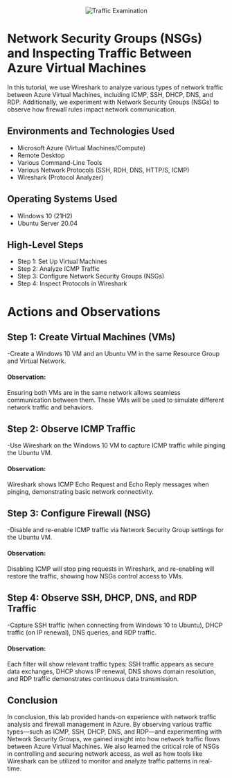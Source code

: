 <p align="center">
<img src="https://i.imgur.com/Ua7udoS.png" alt="Traffic Examination"/>
</p>

<h1>Network Security Groups (NSGs) and Inspecting Traffic Between Azure Virtual Machines</h1>
In this tutorial, we use Wireshark to analyze various types of network traffic between Azure Virtual Machines, including ICMP, SSH, DHCP, DNS, and RDP. Additionally, we experiment with Network Security Groups (NSGs) to observe how firewall rules impact network communication. <br />


<h2>Environments and Technologies Used</h2>

- Microsoft Azure (Virtual Machines/Compute)
- Remote Desktop
- Various Command-Line Tools
- Various Network Protocols (SSH, RDH, DNS, HTTP/S, ICMP)
- Wireshark (Protocol Analyzer)

<h2>Operating Systems Used </h2>

- Windows 10 (21H2)
- Ubuntu Server 20.04

<h2>High-Level Steps</h2>

- Step 1:  Set Up Virtual Machines
- Step 2:  Analyze ICMP Traffic 
- Step 3:  Configure Network Security Groups (NSGs)
- Step 4:  Inspect Protocols in Wireshark

<h1>Actions and Observations</h1>

<h2>Step 1:  Create Virtual Machines (VMs)</h2>
-Create a Windows 10 VM and an Ubuntu VM in the same Resource Group and Virtual Network.
<h4>Observation:</h4> Ensuring both VMs are in the same network allows seamless communication between them. These VMs will be used to simulate different network traffic and behaviors.

<h2>Step 2:  Observe ICMP Traffic</h2>
-Use Wireshark on the Windows 10 VM to capture ICMP traffic while pinging the Ubuntu VM.
<h4>Observation:</h4>  Wireshark shows ICMP Echo Request and Echo Reply messages when pinging, demonstrating basic network connectivity.

<h2>Step 3:  Configure Firewall (NSG)</h2>
-Disable and re-enable ICMP traffic via Network Security Group settings for the Ubuntu VM.
<h4>Observation:</h4>  Disabling ICMP will stop ping requests in Wireshark, and re-enabling will restore the traffic, showing how NSGs control access to VMs.

<h2>Step 4:  Observe SSH, DHCP, DNS, and RDP Traffic</h2>
-Capture SSH traffic (when connecting from Windows 10 to Ubuntu), DHCP traffic (on IP renewal), DNS queries, and RDP traffic.
<h4>Observation:</h4>  Each filter will show relevant traffic types: SSH traffic appears as secure data exchanges, DHCP shows IP renewal, DNS shows domain resolution, and RDP traffic demonstrates continuous data transmission.

<h2>Conclusion</h2>

In conclusion, this lab provided hands-on experience with network traffic analysis and firewall management in Azure. By observing various traffic types—such as ICMP, SSH, DHCP, DNS, and RDP—and experimenting with Network Security Groups, we gained insight into how network traffic flows between Azure Virtual Machines. We also learned the critical role of NSGs in controlling and securing network access, as well as how tools like Wireshark can be utilized to monitor and analyze traffic patterns in real-time.
